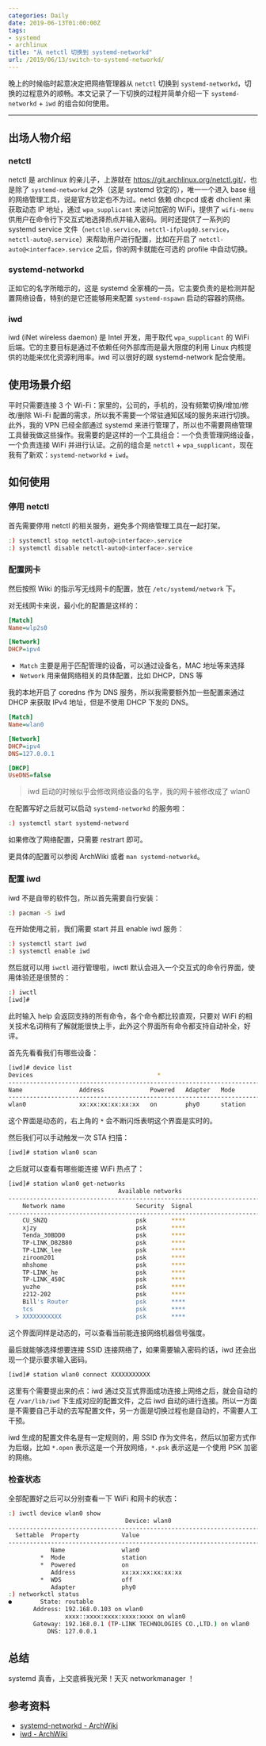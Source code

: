 ```yaml
---
categories: Daily
date: 2019-06-13T01:00:00Z
tags:
- systemd
- archlinux
title: "从 netctl 切换到 systemd-networkd"
url: /2019/06/13/switch-to-systemd-networkd/
---
```


晚上的时候临时起意决定把网络管理器从 `netctl` 切换到 `systemd-networkd`，切换的过程意外的顺畅。本文记录了一下切换的过程并简单介绍一下 `systemd-networkd` + `iwd` 的组合如何使用。

<!--more-->

---

## 出场人物介绍

### netctl

netctl 是 archlinux 的亲儿子，上游就在 <https://git.archlinux.org/netctl.git/>，也是除了 `systemd-networkd` 之外（这是 systemd 钦定的），唯一一个进入 base 组的网络管理工具，说是官方钦定也不为过。netcl 依赖 dhcpcd 或者 dhclient 来获取动态 IP 地址，通过 `wpa_supplicant` 来访问加密的 WiFi，提供了 `wifi-menu` 供用户在命令行下交互式地选择热点并输入密码。同时还提供了一系列的 systemd service 文件（`netctl@.service`，`netctl-ifplugd@.service`，`netctl-auto@.service`）来帮助用户进行配置，比如在开启了 `netctl-auto@<interface>.service` 之后，你的网卡就能在可选的 profile 中自动切换。

### systemd-networkd

正如它的名字所暗示的，这是 systemd 全家桶的一员。它主要负责的是检测并配置网络设备，特别的是它还能够用来配置 `systemd-nspawn` 启动的容器的网络。

### iwd

iwd (iNet wireless daemon) 是 Intel 开发，用于取代 `wpa_supplicant` 的 WiFi 后端。它的主要目标是通过不依赖任何外部库而是最大限度的利用 Linux 内核提供的功能来优化资源利用率。iwd 可以很好的跟 systemd-network 配合使用。

## 使用场景介绍

平时只需要连接 3 个 Wi-Fi：家里的，公司的，手机的，没有频繁切换/增加/修改/删除 Wi-Fi 配置的需求，所以我不需要一个常驻通知区域的服务来进行切换。此外，我的 VPN 已经全部通过 systemd 来进行管理了，所以也不需要网络管理工具替我做这些操作。我需要的是这样的一个工具组合：一个负责管理网络设备，一个负责连接 WiFi 并进行认证。之前的组合是 `netctl` + `wpa_supplicant`，现在我有了新欢：`systemd-networkd` + `iwd`。

## 如何使用

### 停用 netctl

首先需要停用 netctl 的相关服务，避免多个网络管理工具在一起打架。

```bash
:) systemctl stop netctl-auto@<interface>.service
:) systemctl disable netctl-auto@<interface>.service
```

### 配置网卡

然后按照 Wiki 的指示写无线网卡的配置，放在 `/etc/systemd/network` 下。

对无线网卡来说，最小化的配置是这样的：

```ini
[Match]
Name=wlp2s0

[Network]
DHCP=ipv4
```

- `Match` 主要是用于匹配管理的设备，可以通过设备名，MAC 地址等来选择
- `Network` 用来做网络相关的具体配置，比如 DHCP，DNS 等

我的本地开启了 coredns 作为 DNS 服务，所以我需要额外加一些配置来通过 DHCP 来获取 IPv4 地址，但是不使用 DHCP 下发的 DNS。

```ini
[Match]
Name=wlan0

[Network]
DHCP=ipv4
DNS=127.0.0.1

[DHCP]
UseDNS=false
```

> iwd 启动的时候似乎会修改网络设备的名字，我的网卡被修改成了 wlan0

在配置写好之后就可以启动 `systemd-networkd` 的服务啦：

```bash
:) systemctl start systemd-netword
```

如果修改了网络配置，只需要 restrart 即可。

更具体的配置可以参阅 ArchWiki 或者 `man systemd-networkd`。

### 配置 iwd

iwd 不是自带的软件包，所以首先需要自行安装：

```bash
:) pacman -S iwd
```

在开始使用之前，我们需要 start 并且 enable iwd 服务：

```bash
:) systemctl start iwd
:) systemctl enable iwd
```

然后就可以用 `iwctl` 进行管理啦，iwctl 默认会进入一个交互式的命令行界面，使用体验还是很赞的：

```bash
:) iwctl
[iwd]#
```

此时输入 help 会返回支持的所有命令，各个命令都比较直观，只要对 WiFi 的相关技术名词稍有了解就能很快上手，此外这个界面所有命令都支持自动补全，好评。

首先先看看我们有哪些设备：

```bash
[iwd]# device list
Devices                                   *
--------------------------------------------------------------------------------
Name                Address             Powered   Adapter   Mode
--------------------------------------------------------------------------------
wlan0               xx:xx:xx:xx:xx:xx   on        phy0      station
```

这个界面是动态的，右上角的 `*` 会不断闪烁表明这个界面是实时的。

然后我们可以手动触发一次 STA 扫描：

```bash
[iwd]# station wlan0 scan
```

之后就可以查看有哪些能连接 WiFi 热点了：

```bash
[iwd]# station wlan0 get-networks
                               Available networks                             *
--------------------------------------------------------------------------------
    Network name                    Security  Signal
--------------------------------------------------------------------------------
    CU_SNZQ                         psk       ****
    xjzy                            psk       ****
    Tenda_30BDD0                    psk       ****
    TP-LINK_D82B80                  psk       ****
    TP-LINK_lee                     psk       ****
    ziroom201                       psk       ****
    mhshome                         psk       ****
    TP-LINK_he                      psk       ****
    TP-LINK_450C                    psk       ****
    yuzhe                           psk       ****
    z212-202                        psk       ****
    Bill's Router                   psk       ****
    tcs                             psk       ****
  > XXXXXXXXXXX                     psk       ****
```

这个界面同样是动态的，可以查看当前能连接网络机器信号强度。

最后就能够选择想要连接 SSID 连接网络了，如果需要输入密码的话，iwd 还会出现一个提示要求输入密码。

```bash
[iwd]# station wlan0 connect XXXXXXXXXXX
```

这里有个需要提出来的点：iwd 通过交互式界面成功连接上网络之后，就会自动的在 `/var/lib/iwd` 下生成对应的配置文件，之后 iwd 自动的进行连接。所以一方面是不需要自己手动的去写配置文件，另一方面是切换过程也是自动的，不需要人工干预。

iwd 生成的配置文件名是有一定规则的，用 SSID 作为文件名，然后以加密方式作为后缀，比如 `*.open` 表示这是一个开放网络，`*.psk` 表示这是一个使用 PSK 加密的网络。

### 检查状态

全部配置好之后可以分别查看一下 WiFi 和网卡的状态：

```bash
:) iwctl device wlan0 show
                                 Device: wlan0
--------------------------------------------------------------------------------
  Settable  Property            Value
--------------------------------------------------------------------------------
            Name                wlan0
         *  Mode                station
         *  Powered             on
            Address             xx:xx:xx:xx:xx:xx
         *  WDS                 off
            Adapter             phy0
:) networkctl status
●        State: routable
       Address: 192.168.0.103 on wlan0
                xxxx::xxxx:xxxx:xxxx:xxxx on wlan0
       Gateway: 192.168.0.1 (TP-LINK TECHNOLOGIES CO.,LTD.) on wlan0
           DNS: 127.0.0.1
```

## 总结

systemd 真香，上交底裤我光荣！天灭 networkmanager ！

## 参考资料

- [systemd-networkd - ArchWiki](https://wiki.archlinux.org/index.php/Systemd-networkd)
- [iwd - ArchWiki](https://wiki.archlinux.org/index.php/Iwd)
